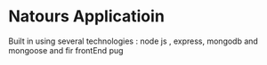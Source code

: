 # Natours Applicatioin

Built in using several technologies : node js , express, mongodb and mongoose and fir frontEnd pug
